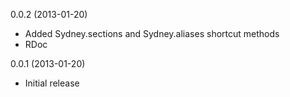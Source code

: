 0.0.2 (2013-01-20)
* Added Sydney.sections and Sydney.aliases shortcut methods
* RDoc

0.0.1 (2013-01-20)
* Initial release